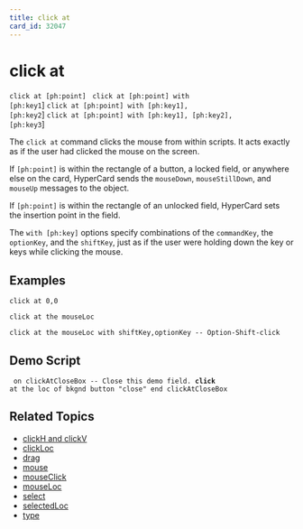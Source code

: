 ```yaml
---
title: click at
card_id: 32047
---
```


# click at

<code>click at [ph:point] </code>
<code>click at [ph:point] with [ph:key1</code>] <code>click at [ph:point] with [ph:key1], [ph:key2</code>] <code>click at [ph:point] with [ph:key1], [ph:key2], [ph:key3</code>] 

The <code>click at</code> command clicks the mouse from within scripts. It acts exactly as if the user had clicked the mouse on the screen. 

If <code>[ph:point]</code> is within the rectangle of a button, a locked field, or anywhere else on the card, HyperCard sends the <code>mouseDown</code>, <code>mouseStillDown</code>, and <code>mouseUp</code> messages to the object. 

If <code>[ph:point]</code> is within the rectangle of an unlocked field, HyperCard sets the insertion point in the field.

The <code>with [ph:key]</code> options specify combinations of the <code>commandKey</code>, the <code>optionKey</code>, and the <code>shiftKey</code>, just as if the user were holding down the key or keys while clicking the mouse. 


## Examples

```
click at 0,0

click at the mouseLoc

click at the mouseLoc with shiftKey,optionKey -- Option-Shift-click
```

## Demo Script

<code><pre>
on clickAtCloseBox
  -- Close this demo field.
  <b>click</b> at the loc of bkgnd button "close"
end clickAtCloseBox
</pre></code>

## Related Topics

* [clickH and clickV](/HyperTalkReference/functions/clickH-and-clickV)
* [clickLoc](/HyperTalkReference/functions/clickLoc)
* [drag](/HyperTalkReference/commands/drag)
* [mouse](/HyperTalkReference/functions/mouse)
* [mouseClick](/HyperTalkReference/functions/mouseClick)
* [mouseLoc](/HyperTalkReference/functions/mouseLoc)
* [select](/HyperTalkReference/commands/select)
* [selectedLoc](/HyperTalkReference/functions/selectedLoc)
* [type](/HyperTalkReference/commands/type)
